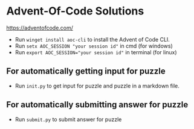 # Advent-Of-Code Solutions

https://adventofcode.com/

- Run `winget install aoc-cli` to install the Advent of Code CLI.
- Run `setx AOC_SESSION "your session id"` in cmd (for windows)
- Run `export AOC_SESSION="your session id"` in terminal (for linux)

## For automatically getting input for puzzle

- Run `init.py` to get input for puzzle and puzzle in a markdown file.

## For automatically submitting answer for puzzle

- Run `submit.py` to submit answer for puzzle
